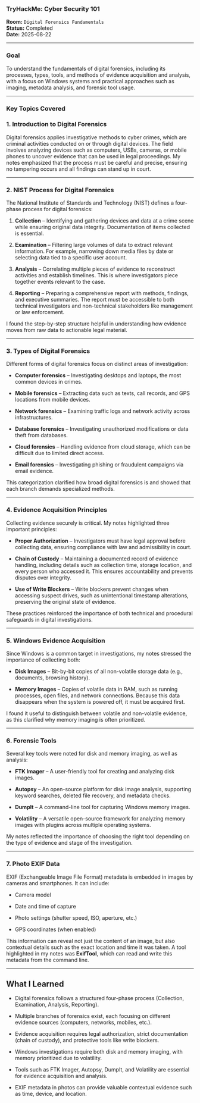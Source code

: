 ### **TryHackMe: Cyber Security 101**

**Room:** `Digital Forensics Fundamentals`  
**Status:** Completed  
**Date:** 2025-08-22

----------

### **Goal**

To understand the fundamentals of digital forensics, including its processes, types, tools, and methods of evidence acquisition and analysis, with a focus on Windows systems and practical approaches such as imaging, metadata analysis, and forensic tool usage.

---------

### **Key Topics Covered**
### 1. Introduction to Digital Forensics

Digital forensics applies investigative methods to cyber crimes, which are criminal activities conducted on or through digital devices. The field involves analyzing devices such as computers, USBs, cameras, or mobile phones to uncover evidence that can be used in legal proceedings. My notes emphasized that the process must be careful and precise, ensuring no tampering occurs and all findings can stand up in court.

----------

### 2. NIST Process for Digital Forensics

The National Institute of Standards and Technology (NIST) defines a four-phase process for digital forensics:

1.  **Collection** – Identifying and gathering devices and data at a crime scene while ensuring original data integrity. Documentation of items collected is essential.
    
2.  **Examination** – Filtering large volumes of data to extract relevant information. For example, narrowing down media files by date or selecting data tied to a specific user account.
    
3.  **Analysis** – Correlating multiple pieces of evidence to reconstruct activities and establish timelines. This is where investigators piece together events relevant to the case.
    
4.  **Reporting** – Preparing a comprehensive report with methods, findings, and executive summaries. The report must be accessible to both technical investigators and non-technical stakeholders like management or law enforcement.
    

I found the step-by-step structure helpful in understanding how evidence moves from raw data to actionable legal material.

----------

### 3. Types of Digital Forensics

Different forms of digital forensics focus on distinct areas of investigation:

-   **Computer forensics** – Investigating desktops and laptops, the most common devices in crimes.
    
-   **Mobile forensics** – Extracting data such as texts, call records, and GPS locations from mobile devices.
    
-   **Network forensics** – Examining traffic logs and network activity across infrastructures.
    
-   **Database forensics** – Investigating unauthorized modifications or data theft from databases.
    
-   **Cloud forensics** – Handling evidence from cloud storage, which can be difficult due to limited direct access.
    
-   **Email forensics** – Investigating phishing or fraudulent campaigns via email evidence.
    

This categorization clarified how broad digital forensics is and showed that each branch demands specialized methods.

----------

### 4. Evidence Acquisition Principles

Collecting evidence securely is critical. My notes highlighted three important principles:

-   **Proper Authorization** – Investigators must have legal approval before collecting data, ensuring compliance with law and admissibility in court.
    
-   **Chain of Custody** – Maintaining a documented record of evidence handling, including details such as collection time, storage location, and every person who accessed it. This ensures accountability and prevents disputes over integrity.
    
-   **Use of Write Blockers** – Write blockers prevent changes when accessing suspect drives, such as unintentional timestamp alterations, preserving the original state of evidence.
    

These practices reinforced the importance of both technical and procedural safeguards in digital investigations.

----------

### 5. Windows Evidence Acquisition

Since Windows is a common target in investigations, my notes stressed the importance of collecting both:

-   **Disk Images** – Bit-by-bit copies of all non-volatile storage data (e.g., documents, browsing history).
    
-   **Memory Images** – Copies of volatile data in RAM, such as running processes, open files, and network connections. Because this data disappears when the system is powered off, it must be acquired first.
    

I found it useful to distinguish between volatile and non-volatile evidence, as this clarified why memory imaging is often prioritized.

----------

### 6. Forensic Tools

Several key tools were noted for disk and memory imaging, as well as analysis:

-   **FTK Imager** – A user-friendly tool for creating and analyzing disk images.
    
-   **Autopsy** – An open-source platform for disk image analysis, supporting keyword searches, deleted file recovery, and metadata checks.
    
-   **DumpIt** – A command-line tool for capturing Windows memory images.
    
-   **Volatility** – A versatile open-source framework for analyzing memory images with plugins across multiple operating systems.
    

My notes reflected the importance of choosing the right tool depending on the type of evidence and stage of the investigation.

----------

### 7. Photo EXIF Data

EXIF (Exchangeable Image File Format) metadata is embedded in images by cameras and smartphones. It can include:

-   Camera model
    
-   Date and time of capture
    
-   Photo settings (shutter speed, ISO, aperture, etc.)
    
-   GPS coordinates (when enabled)
    

This information can reveal not just the content of an image, but also contextual details such as the exact location and time it was taken. A tool highlighted in my notes was **ExifTool**, which can read and write this metadata from the command line.

----------

## What I Learned

-   Digital forensics follows a structured four-phase process (Collection, Examination, Analysis, Reporting).
    
-   Multiple branches of forensics exist, each focusing on different evidence sources (computers, networks, mobiles, etc.).
    
-   Evidence acquisition requires legal authorization, strict documentation (chain of custody), and protective tools like write blockers.
    
-   Windows investigations require both disk and memory imaging, with memory prioritized due to volatility.
    
-   Tools such as FTK Imager, Autopsy, DumpIt, and Volatility are essential for evidence acquisition and analysis.
    
-   EXIF metadata in photos can provide valuable contextual evidence such as time, device, and location.
